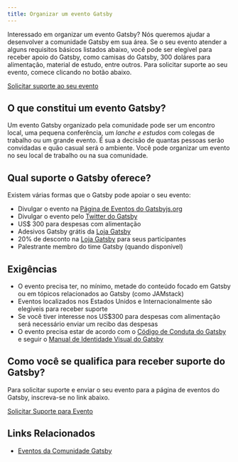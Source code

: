 ```yaml
---
title: Organizar um evento Gatsby
---
```


Interessado em organizar um evento Gatsby? Nós queremos ajudar a desenvolver a comunidade Gatsby em sua área. Se o seu evento atender a alguns requisitos básicos listados abaixo, você pode ser elegível para receber apoio do Gatsby, como camisas do Gatsby, 300 doláres para alimentação, material de estudo, entre outros. Para solicitar suporte ao seu evento, comece clicando no botão abaixo.

[Solicitar suporte ao seu evento](https://airtable.com/shrpwc99yogJm9sfI)

## O que constitui um evento Gatsby?

Um evento Gatsby organizado pela comunidade pode ser um encontro local, uma pequena conferência, um _lanche e estudos_ com colegas de trabalho ou um grande evento. É sua a decisão de quantas pessoas serão convidadas e quão casual será o ambiente. Você pode organizar um evento no seu local de trabalho ou na sua comunidade.

## Qual suporte o Gatsby oferece?

Existem várias formas que o Gatsby pode apoiar o seu evento:

- Divulgar o evento na [Página de Eventos do Gatsbyjs.org](/contributing/events)
- Divulgar o evento pelo [Twitter do Gatsby](https://twitter.com/gatsbyjs)
- US$ 300 para despesas com alimentação
- Adesivos Gatsby grátis da [Loja Gatsby](https://store.gatsbyjs.org/)
- 20% de desconto na [Loja Gatsby](https://store.gatsbyjs.org/) para seus participantes
- Palestrante membro do time Gatsby (quando disponível)

## Exigências

- O evento precisa ter, no mínimo, metade do conteúdo focado em Gatsby ou em tópicos relacionados ao Gatsby (como JAMstack)
- Eventos localizados nos Estados Unidos e Internacionalmente são elegíveis para receber suporte
- Se você tiver interesse nos US$300 para despesas com alimentação será necessário enviar um recibo das despesas
- O evento precisa estar de acordo com o [Código de Conduta do Gatsby](/contributing/code-of-conduct/) e seguir o [Manual de Identidade Visual do Gatsby](/guidelines/logo/)

## Como você se qualifica para receber suporte do Gatsby?

Para solicitar suporte e enviar o seu evento para a página de eventos do Gatsby, inscreva-se no link abaixo.

[Solicitar Suporte para Evento](https://airtable.com/shrpwc99yogJm9sfI)

## Links Relacionados
- [Eventos da Comunidade Gatsby](/contributing/events)
